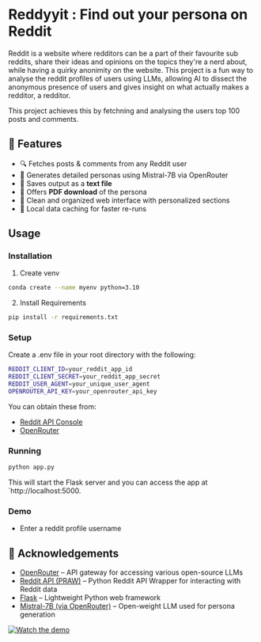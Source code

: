 # Reddyyit : Find out your persona on Reddit

Reddit is a website where redditors can be a part of their favourite sub reddits, share their ideas and opinions on the topics they're a nerd about, while having a quirky anonimity on the website. This project is a fun way to analyse the reddit profiles of users using LLMs, allowing AI to dissect the anonymous presence of users and gives insight on what actually makes a redditor, a redditor.

This project achieves this by fetchning and analysing the users top 100 posts and comments.

## 🚀 Features

- 🔍 Fetches posts & comments from any Reddit user
- 🤖 Generates detailed personas using Mistral-7B via OpenRouter
- 🧾 Saves output as a **text file**
- 📄 Offers **PDF download** of the persona
- 🎨 Clean and organized web interface with personalized sections
- 💾 Local data caching for faster re-runs

## Usage

### Installation

1. Create venv

```bash
conda create --name myenv python=3.10
```

2. Install Requirements

```bash
pip install -r requirements.txt
```

### Setup

Create a .env file in your root directory with the following:

```bash
REDDIT_CLIENT_ID=your_reddit_app_id
REDDIT_CLIENT_SECRET=your_reddit_app_secret
REDDIT_USER_AGENT=your_unique_user_agent
OPENROUTER_API_KEY=your_openrouter_api_key
```

You can obtain these from:
- [Reddit API Console](https://www.reddit.com/prefs/apps)
- [OpenRouter](https://openrouter.ai/)


### Running


``` bash
python app.py
```
This will start the Flask server and you can access the app at `http://localhost:5000.

### Demo

- Enter a reddit profile username

🙌 Acknowledgements
-------------------

- [OpenRouter](https://openrouter.ai/) – API gateway for accessing various open-source LLMs
- [Reddit API (PRAW)](https://praw.readthedocs.io/en/stable/) – Python Reddit API Wrapper for interacting with Reddit data
- [Flask](https://flask.palletsprojects.com/) – Lightweight Python web framework
- [Mistral-7B (via OpenRouter)](https://openrouter.ai/models/mistralai/mistral-7b-instruct) – Open-weight LLM used for persona generation


[![Watch the demo](https://raw.githubusercontent.com/swatimishra02/Reddyyit/main/assets/thumbnail.png)](https://youtu.be/7z4DfkhEXsM)
